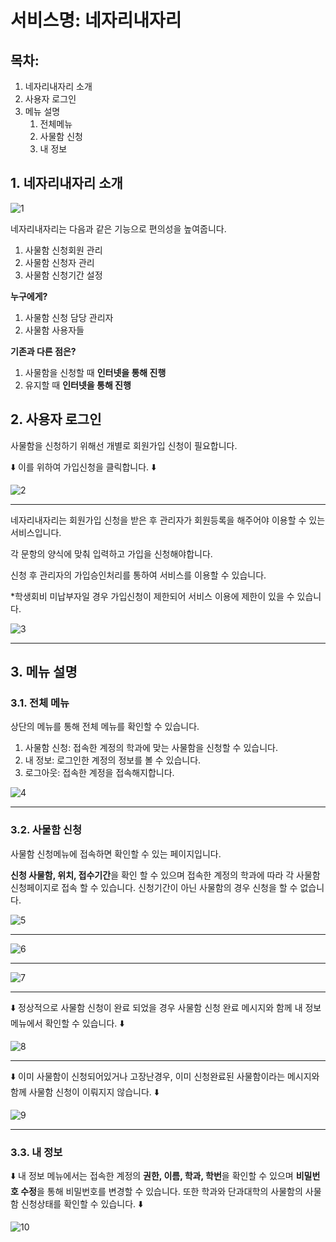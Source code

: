 # 서비스명: 네자리내자리

## 목차:

1. 네자리내자리 소개
2. 사용자 로그인
3. 메뉴 설명
   1. 전체메뉴
   2. 사물함 신청
   3. 내 정보

## 1. 네자리내자리 소개

![1](https://user-images.githubusercontent.com/26649774/100053343-358cec00-2e63-11eb-8210-09ddbb2d6808.png)

네자리내자리는 다음과 같은 기능으로 편의성을 높여줍니다.
1. 사물함 신청회원 관리
2. 사물함 신청자 관리
3. 사물함 신청기간 설정

<strong>누구에게?</strong>
1. 사물함 신청 담당 관리자
2. 사물함 사용자들

<strong>기존과 다른 점은?</strong>
1. 사물함을 신청할 때 <strong>인터넷을 통해 진행</strong>
2. 유지할 때 <strong>인터넷을 통해 진행</strong>

## 2. 사용자 로그인

사물함을 신청하기 위해선 개별로 회원가입 신청이 필요합니다.

⬇️ 이를 위하여 가입신청을 클릭합니다. ⬇️

![2](https://user-images.githubusercontent.com/26649774/100053346-36be1900-2e63-11eb-8d63-941c40b22375.png)

---

네자리내자리는 회원가입 신청을 받은 후 관리자가 회원등록을 해주어야 이용할 수 있는 서비스입니다.

각 문항의 양식에 맞춰 입력하고 가입을 신청해야합니다.

신청 후 관리자의 가입승인처리를 통하여 서비스를 이용할 수 있습니다.

*학생회비 미납부자일 경우 가입신청이 제한되어 서비스 이용에 제한이 있을 수 있습니다.

![3](https://user-images.githubusercontent.com/26649774/100053347-3756af80-2e63-11eb-9e08-6f490f404b55.png)

---

## 3. 메뉴 설명

### 3.1. 전체 메뉴

상단의 메뉴를 통해 전체 메뉴를 확인할 수 있습니다.

1. 사물함 신청: 접속한 계정의 학과에 맞는 사물함을 신청할 수 있습니다.
2. 내 정보: 로그인한 계정의 정보를 볼 수 있습니다.
3. 로그아웃: 접속한 계정을 접속해지합니다.

![4](https://user-images.githubusercontent.com/26649774/100053349-37ef4600-2e63-11eb-9028-6343de3ed471.png)

---

### 3.2. 사물함 신청

사물함 신청메뉴에 접속하면 확인할 수 있는 페이지입니다.

<strong>신청 사물함, 위치, 접수기간</strong>을 확인 할 수 있으며 접속한 계정의 학과에 따라 각 사물함 신청페이지로 접속 할 수 있습니다. 신청기간이 아닌 사물함의 경우 신청을 할 수 없습니다.

![5](https://user-images.githubusercontent.com/26649774/100053352-3887dc80-2e63-11eb-8f54-1c69768005b0.png)

---

![6](https://user-images.githubusercontent.com/26649774/100053356-39207300-2e63-11eb-81c8-93daa9aa4e4b.png)

---

![7](https://user-images.githubusercontent.com/26649774/100053357-39207300-2e63-11eb-9bcc-6b856aad2881.png)

---

⬇️ 정상적으로 사물함 신청이 완료 되었을 경우 사물함 신청 완료 메시지와 함께 내 정보 메뉴에서 확인할 수 있습니다. ⬇️

![8](https://user-images.githubusercontent.com/26649774/100053359-39b90980-2e63-11eb-8d1e-de33b3cc3db4.png)

---

⬇️ 이미 사물함이 신청되어있거나 고장난경우, 이미 신청완료된 사물함이라는 메시지와 함께 사물함 신청이 이뤄지지 않습니다. ⬇️

![9](https://user-images.githubusercontent.com/26649774/100053361-39b90980-2e63-11eb-84f7-bbc4f6c110df.png)

---

### 3.3. 내 정보

⬇️ 내 정보 메뉴에서는 접속한 계정의 <strong>권한, 이름, 학과, 학번</strong>을 확인할 수 있으며 <strong>비밀번호 수정</strong>을 통해 비밀번호를 변경할 수 있습니다. 또한 학과와 단과대학의 사물함의 사물함 신청상태를 확인할 수 있습니다. ⬇️

![10](https://user-images.githubusercontent.com/26649774/100053363-3a51a000-2e63-11eb-8aab-0e51d6751c83.png)
